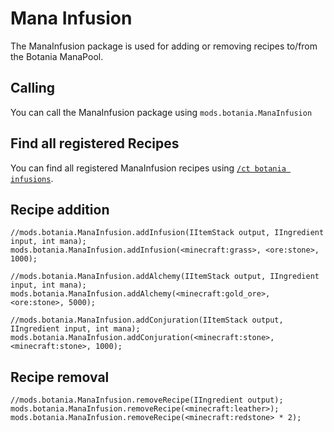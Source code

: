 # Mana Infusion

The ManaInfusion package is used for adding or removing recipes to/from the Botania ManaPool.

## Calling

You can call the ManaInfusion package using `mods.botania.ManaInfusion`

## Find all registered Recipes

You can find all registered ManaInfusion recipes using [`/ct botania infusions`](/Mods/Modtweaker/Botania/Commands/).

## Recipe addition

    //mods.botania.ManaInfusion.addInfusion(IItemStack output, IIngredient input, int mana);
    mods.botania.ManaInfusion.addInfusion(<minecraft:grass>, <ore:stone>, 1000);
    
    //mods.botania.ManaInfusion.addAlchemy(IItemStack output, IIngredient input, int mana);
    mods.botania.ManaInfusion.addAlchemy(<minecraft:gold_ore>, <ore:stone>, 5000);
    
    //mods.botania.ManaInfusion.addConjuration(IItemStack output, IIngredient input, int mana);
    mods.botania.ManaInfusion.addConjuration(<minecraft:stone>, <minecraft:stone>, 1000);
    

## Recipe removal

    //mods.botania.ManaInfusion.removeRecipe(IIngredient output);
    mods.botania.ManaInfusion.removeRecipe(<minecraft:leather>);
    mods.botania.ManaInfusion.removeRecipe(<minecraft:redstone> * 2);